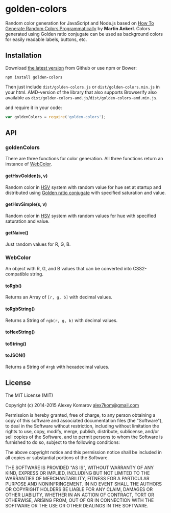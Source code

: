 # golden-colors

Random color generation for JavaScript and Node.js based on [How To Generate Random Colors Programmatically](http://martin.ankerl.com/2009/12/09/how-to-create-random-colors-programmatically/) by __Martin Ankerl__. Colors generated using Golden ratio conjugate can be used as background colors for easily readable labels, buttons, etc.

## Installation

Download [the latest version](https://github.com/Alex7Kom/golden-colors/releases/latest) from Github or use npm or Bower:

```
npm install golden-colors
```

Then just include `dist/golden-colors.js` or `dist/golden-colors.min.js` in your html. AMD-version of the library that also supports Browserify also available as `dist/golden-colors-amd.js`/`dist/golden-colors-amd.min.js`.

and require it in your code:

```js
var goldenColors = require('golden-colors');
```

## API

### goldenColors

There are three functions for color generation. All three functions return an instance of [WebColor](#webcolor).

#### getHsvGolden(s, v)

Random color in [HSV](https://en.wikipedia.org/wiki/HSL_and_HSV) system with random value for hue set at startup and distributed using [Golden ratio conjugate](https://en.wikipedia.org/wiki/Golden_ratio#Golden_ratio_conjugate) with specified saturation and value.

#### getHsvSimple(s, v)

Random color in [HSV](https://en.wikipedia.org/wiki/HSL_and_HSV) system with random values for hue with specified saturation and value.

#### getNaive()

Just random values for R, G, B.

### WebColor

An object with R, G, and B values that can be converted into CSS2-compatible string.

#### toRgb()

Returns an Array of `[r, g, b]` with decimal values.

#### toRgbString()

Returns a String of `rgb(r, g, b)` with decimal values.

#### toHexString()
#### toString()
#### toJSON()

Returns a String of `#rgb` with hexadecimal values.

## License

The MIT License (MIT)

Copyright (c) 2014-2015 Alexey Komarov <alex7kom@gmail.com>

Permission is hereby granted, free of charge, to any person obtaining a copy of
this software and associated documentation files (the "Software"), to deal in
the Software without restriction, including without limitation the rights to
use, copy, modify, merge, publish, distribute, sublicense, and/or sell copies of
the Software, and to permit persons to whom the Software is furnished to do so,
subject to the following conditions:

The above copyright notice and this permission notice shall be included in all
copies or substantial portions of the Software.

THE SOFTWARE IS PROVIDED "AS IS", WITHOUT WARRANTY OF ANY KIND, EXPRESS OR
IMPLIED, INCLUDING BUT NOT LIMITED TO THE WARRANTIES OF MERCHANTABILITY, FITNESS
FOR A PARTICULAR PURPOSE AND NONINFRINGEMENT. IN NO EVENT SHALL THE AUTHORS OR
COPYRIGHT HOLDERS BE LIABLE FOR ANY CLAIM, DAMAGES OR OTHER LIABILITY, WHETHER
IN AN ACTION OF CONTRACT, TORT OR OTHERWISE, ARISING FROM, OUT OF OR IN
CONNECTION WITH THE SOFTWARE OR THE USE OR OTHER DEALINGS IN THE SOFTWARE.
